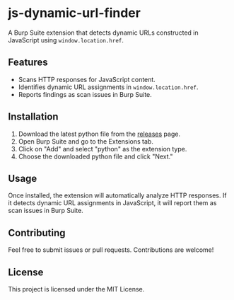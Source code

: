 # js-dynamic-url-finder
A Burp Suite extension that detects dynamic URLs constructed in JavaScript using `window.location.href`.

## Features
- Scans HTTP responses for JavaScript content.
- Identifies dynamic URL assignments in `window.location.href`.
- Reports findings as scan issues in Burp Suite.

## Installation

1. Download the latest python file from the [releases](https://github.com/kayodeoladeinde/js-dynamic-url-finder/releases) page.
2. Open Burp Suite and go to the Extensions tab.
3. Click on "Add" and select "python" as the extension type.
4. Choose the downloaded python file and click "Next."

## Usage

Once installed, the extension will automatically analyze HTTP responses. If it detects dynamic URL assignments in JavaScript, it will report them as scan issues in Burp Suite.

## Contributing

Feel free to submit issues or pull requests. Contributions are welcome!

## License

This project is licensed under the MIT License.
